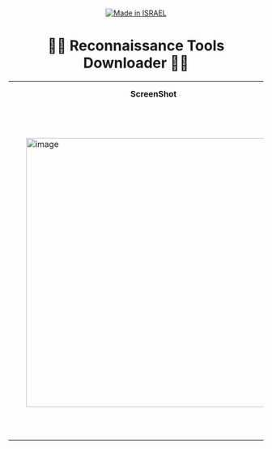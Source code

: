 <div align="center">

  <a href=""><br><img title="Made in ISRAEL" src="https://img.shields.io/badge/MADE%20IN-ISRAEL-blue?style=for-the-badge"></a>

<h1> 👨‍💻 Reconnaissance Tools Downloader 👨‍💻 </h1>


  
  <table>
  <tr>
    <th>ScreenShot</th>
    <th>Tools Categories</th>
  </tr>
    <tr>
      <td>
        <ul>
          <img width="530" alt="image" src="https://user-images.githubusercontent.com/51442719/163228721-dcee9147-72fb-4255-b7cc-72bde915de5b.png">
        </ul>
      </td>
      <td>
        <ul><li>Web Recon</li>
<li>Multi Recon</li>
<li>Email Recon</li>
<li>System Recon</li>
<li>Server Recon</li>
<li>Social Recon</li>
<li>Service Recon</li>
<li>Network Recon</li>
<li>GitHub Recon</li>
<li>Twitter Recon</li>
<li>Snapchat Recon</li>
<li>Facebook Recon</li>
<li>Linkedin Recon</li>
<li>Telegram Recon</li>
<li>Instagram Recon</li>
<li>JavaScript Recon</li>
<li>Vulnerability Recon</li>
        </ul>
      </td>
   </tr>
</table>
